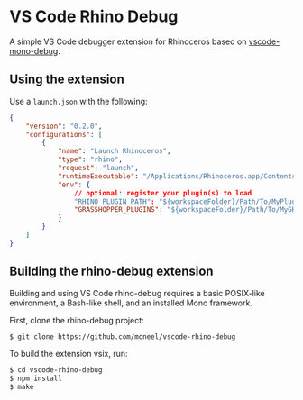 # VS Code Rhino Debug

A simple VS Code debugger extension for Rhinoceros based on [vscode-mono-debug](https://github.com/microsoft/vscode-mono-debug).

## Using the extension

Use a `launch.json` with the following:

```json
{
    "version": "0.2.0",
    "configurations": [
        {
            "name": "Launch Rhinoceros",
            "type": "rhino",
            "request": "launch",
            "runtimeExecutable": "/Applications/Rhinoceros.app/Contents/MacOS/Rhinoceros",
            "env": {
                // optional: register your plugin(s) to load
                "RHINO_PLUGIN_PATH": "${workspaceFolder}/Path/To/MyPlugin.rhp",
                "GRASSHOPPER_PLUGINS": "${workspaceFolder}/Path/To/MyGHPlugin.gha"
            }
        }
    ]
}
```


## Building the rhino-debug extension

Building and using VS Code rhino-debug requires a basic POSIX-like environment, a Bash-like
shell, and an installed Mono framework.

First, clone the rhino-debug project:

```bash
$ git clone https://github.com/mcneel/vscode-rhino-debug
```

To build the extension vsix, run:

```bash
$ cd vscode-rhino-debug
$ npm install
$ make
```
